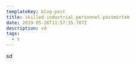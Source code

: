 ```yaml
---
templateKey: blog-post
title: skilled-industrial-personnel-postmortem
date: 2019-05-26T11:57:35.707Z
description: sd
tags:
  - s
---
```

sd
